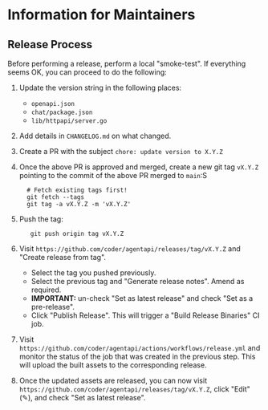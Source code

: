 # Information for Maintainers

## Release Process

Before performing a release, perform a local "smoke-test".
If everything seems OK, you can proceed to do the following:

1. Update the version string in the following places:
   - `openapi.json`
   - `chat/package.json`
   - `lib/httpapi/server.go`
2. Add details in `CHANGELOG.md` on what changed.
3. Create a PR with the subject `chore: update version to X.Y.Z`
4. Once the above PR is approved and merged, create a new git tag `vX.Y.Z` pointing to the commit of the above PR merged to `main`:S

   ```shell
     # Fetch existing tags first!
     git fetch --tags
     git tag -a vX.Y.Z -m 'vX.Y.Z'
   ```

5. Push the tag:

   ```shell
      git push origin tag vX.Y.Z
   ```

6. Visit `https://github.com/coder/agentapi/releases/tag/vX.Y.Z` and "Create release from tag".

   - Select the tag you pushed previously.
   - Select the previous tag and "Generate release notes". Amend as required.
   - **IMPORTANT:** un-check "Set as latest release" and check "Set as a pre-release".
   - Click "Publish Release". This will trigger a "Build Release Binaries" CI job.

7. Visit `https://github.com/coder/agentapi/actions/workflows/release.yml` and monitor the status of the job that was created in the previous step. This will upload the built assets to the corresponding release.

8. Once the updated assets are released, you can now visit `https://github.com/coder/agentapi/releases/tag/vX.Y.Z`, click "Edit" (✎), and check "Set as latest release".
